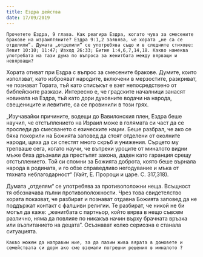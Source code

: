 ```yaml
---
title: Ездра действа
date: 17/09/2019
---
```


`Прочетете Ездра, 9 глава. Как реагира Ездра, когато чува за смесените бракове на израилтяните? Ездра 9:1,2 заявява, че хората „не са се отделили“. Думата „отделили“ се употребява също и в следните стихове: Левит 10:10; 11:47; Изход 26:33; Битие 1:4,6,7,14,18. Какво намеква употребата на тази дума по въпроса за женитбата между вярващи и невярващи?`

Хората отиват при Ездра с въпрос за смесените бракове. Думите, които използват, като изброяват народите, включени в мерзостите, разкриват, че познават Тората, тъй като списъкът е взет непосредствено от библейските разкази. Интересно е, че градските началници занасят новината на Ездра, тъй като дори духовните водачи на народа, свещениците и левитите, са се провинили в този грях.

„Изучавайки причините, водещи до Вавилонския плен, Ездра беше научил, че отстъплението на Израил може в голямата си част да се проследи до смесването с езическите нации. Беше разбрал, че ако се бяха покорили на Божията заповед да стоят отделени от околните народи, щяха да си спестят много скръб и унижения. Сърцето му трепваше сега, когато научи, че въпреки уроците от миналото видни мъже бяха дръзнали да престъпят закона, даден като гаранция срещу отстъплението. Той си спомни за Божията доброта, която беше върнала народа в родината, и го обзе справедливо негодувание и мъка от тяхната неблагодарност“ (Уайт, Е. Пророци и царе. С. 317,318).

Думата „отделям“ се употребява за противоположни неща. Всъщност тя обозначава пълни противоположности. Чрез това свидетелство хората показват, че разбират и познават отдавна Божията заповед да не поддържат контакт с фалшиви религии. Те разбират, че никой не би могъл да каже: „женитбата с партньор, който вярва в нещо съвсем различно, няма да повлияе по никакъв начин върху брачната връзка или възпитанието на децата“. Осъзнават колко сериозна е станала ситуацията.

`Какво можем да направим ние, за да пазим жива вярата в домовете и семействата си дори ако сме вземали погрешни решения в миналото ?`